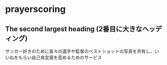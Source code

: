 # prayerscoring

## The second largest heading (2番目に大きなヘッディング)

サッカー好きのために各々の選手や監督のベストショットの写真を共有し、いいねをもらい自己肯定感を高めるためのサービス
